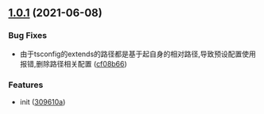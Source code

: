 ## [1.0.1](https://gitee.com/agile-development-system/ts-config-js/compare/309610aacd2f4e13cae3eddb7d1d34ccdc34469d...v1.0.1) (2021-06-08)


### Bug Fixes

* 由于tsconfig的extends的路径都是基于起自身的相对路径,导致预设配置使用报错,删除路径相关配置 ([cf08b66](https://gitee.com/agile-development-system/ts-config-js/commits/cf08b6633c0f3b5abc83bcb0616c2da12d978c4e))


### Features

* init ([309610a](https://gitee.com/agile-development-system/ts-config-js/commits/309610aacd2f4e13cae3eddb7d1d34ccdc34469d))



